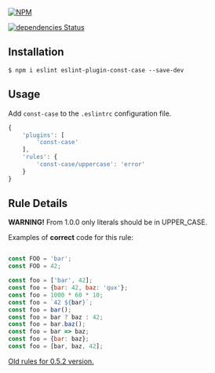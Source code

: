 [![NPM](https://nodei.co/npm/eslint-plugin-const-case.png?downloads=true&stars=true)](https://nodei.co/npm/eslint-plugin-const-case/)

[![dependencies Status](https://david-dm.org/k03mad/eslint-plugin-const-case/status.svg)](https://david-dm.org/k03mad/eslint-plugin-const-case)

## Installation

```
$ npm i eslint eslint-plugin-const-case --save-dev
```

## Usage

Add `const-case` to the `.eslintrc` configuration file.

```js
{
    'plugins': [
        'const-case'
    ],
    'rules': {
        'const-case/uppercase': 'error'
    }
}
```

## Rule Details

**WARNING!**
From 1.0.0 only literals should be in UPPER_CASE.

Examples of **correct** code for this rule:

```js

const FOO = 'bar';
const FOO = 42;

const foo = ['bar', 42];
const foo = {bar: 42, baz: 'qux'};
const foo = 1000 * 60 * 10;
const foo = `42 ${bar}`;
const foo = bar();
const foo = bar ? baz : 42;
const foo = bar.baz();
const foo = bar => baz;
const foo = {bar: baz};
const foo = [bar, baz, 42];
```

[Old rules for 0.5.2 version.](https://github.com/k03mad/eslint-plugin-const-case/blob/be8654452ba0c636f152f2091cc4f09fdd4da65b/README.md)
